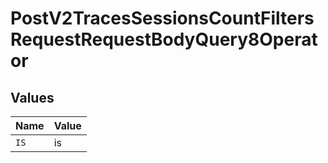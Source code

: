 # PostV2TracesSessionsCountFiltersRequestRequestBodyQuery8Operator


## Values

| Name  | Value |
| ----- | ----- |
| `IS`  | is    |